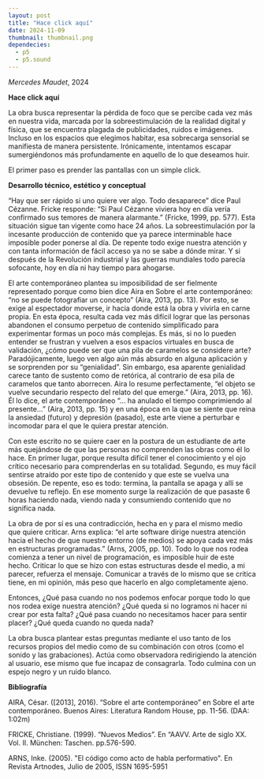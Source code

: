 ```yaml
---
layout: post
title: "Hace click aquí"
date: 2024-11-09
thumbnail: thumbnail.png
dependecies:
  - p5
  - p5.sound
---
```


<div id="div-sketch">
  <script type="text/javascript" src="sketch.js"></script>
</div>

_Mercedes Maudet_, 2024

**Hace click aquí**

La obra busca representar la pérdida de foco que se percibe cada vez más en nuestra vida, marcada por la sobreestimulación de la realidad digital y física, que se encuentra plagada de publicidades, ruidos e imágenes. Incluso en los espacios que elegimos habitar, esa sobrecarga sensorial se manifiesta de manera persistente. Irónicamente, intentamos escapar sumergiéndonos más profundamente en aquello de lo que deseamos huir.

El primer paso es prender las pantallas con un simple click.

**Desarrollo técnico, estético y conceptual**

“Hay que ser rápido si uno quiere ver algo. Todo desaparece” dice Paul Cézanne. Fricke responde: “Si Paul Cézanne viviera hoy en día vería confirmado sus temores de manera alarmante.” (Fricke, 1999, pp. 577). Esta situación sigue tan vigente como hace 24 años. La sobreestimulación por la incesante producción de contenido que ya parece interminable hace imposible poder ponerse al día. De repente todo exige nuestra atención y con tanta información de fácil acceso ya no se sabe a dónde mirar. Y si después de la Revolución industrial y las guerras mundiales todo parecía sofocante, hoy en día ni hay tiempo para ahogarse.

El arte contemporáneo plantea su imposibilidad de ser fielmente representado porque como bien dice Aira en Sobre el arte contemporáneo: “no se puede fotografiar un concepto” (Aira, 2013, pp. 13). Por esto, se exige al espectador moverse, ir hacia donde está la obra y vivirla en carne propia. En esta época, resulta cada vez más difícil lograr que las personas abandonen el consumo perpetuo de contenido simplificado para experimentar formas un poco más complejas. Es más, si no lo pueden entender se frustran y vuelven a esos espacios virtuales en busca de validación, ¿cómo puede ser que una pila de caramelos se considere arte? Paradójicamente, luego ven algo aún más absurdo en alguna aplicación y se sorprenden por su “genialidad”. Sin embargo, esa aparente genialidad carece tanto de sustento como de retórica, al contrario de esa pila de caramelos que tanto aborrecen. Aira lo resume perfectamente,  “el objeto se vuelve secundario respecto del relato del que emerge.” (Aira, 2013, pp. 16).  Él lo dice, el arte contemporáneo “... ha anulado el tiempo comprimiendo al presente…” (Aira, 2013, pp. 15) y en una época en la que se siente que reina la ansiedad (futuro) y depresión (pasado), este arte viene a perturbar e incomodar para el que le quiera prestar atención.

Con este escrito no se quiere caer en la postura de un estudiante de arte más quejándose de que las personas no comprenden las obras como él lo hace. En primer lugar, porque resulta difícil tener el conocimiento y el ojo crítico necesario para comprenderlas en su totalidad. Segundo, es muy fácil sentirse atraído por este tipo de contenido y que este se vuelva una obsesión. De repente, eso es todo: termina, la pantalla se apaga y allí se devuelve tu reflejo. En ese momento surge la realización de que pasaste 6 horas haciendo nada, viendo nada y consumiendo contenido que no significa nada. 

La obra de por sí es una contradicción, hecha en y para el mismo medio que quiere criticar. Arns explica: “el arte software dirige nuestra atención hacia el hecho de que nuestro entorno (de medios) se apoya cada vez más en estructuras programadas.” (Arns, 2005, pp. 10). Todo lo que nos rodea comienza a tener un nivel de programación, es imposible huir de este hecho. Criticar lo que se hizo con estas estructuras desde el medio, a mi parecer, refuerza el mensaje. Comunicar a través de lo mismo que se critica tiene, en mi opinión, más peso que hacerlo en algo completamente ajeno. 

Entonces, ¿Qué pasa cuando no nos podemos enfocar porque todo lo que nos rodea exige nuestra atención? ¿Qué queda si no logramos ni hacer ni crear por esta falta? ¿Qué pasa cuando no necesitamos hacer para sentir placer? ¿Qué queda cuando no queda nada?

La obra busca plantear estas preguntas mediante el uso tanto de los recursos propios del medio como de su combinación con otros (como el sonido y las grabaciones). Actúa como observadora redirigiendo la atención al usuario, ese mismo que fue incapaz de consagrarla. Todo culmina con un espejo negro y un ruido blanco.


**Bibliografía**


AIRA, César. ([2013], 2016). “Sobre el arte contemporáneo” en Sobre el arte contemporáneo. Buenos Aires: Literatura Random House, pp. 11-56. (DAA: 1:02m)

FRICKE, Christiane. (1999). “Nuevos Medios”. En “AAVV. Arte de siglo XX. Vol. II. München: Taschen. pp.576-590.

ARNS, Inke. (2005). "El código como acto de habla performativo". En Revista Artnodes, Julio de 2005, ISSN 1695-5951


